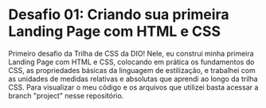 # Desafio 01: Criando sua primeira Landing Page com HTML e CSS

Primeiro desafio da Trilha de CSS da DIO! Nele, eu construi minha primeira Landing Page com HTML e CSS, colocando em prática os fundamentos do CSS,
as propriedades básicas da linguagem de estilização, e trabalhei com as unidades de medidas relativas e absolutas que aprendi ao longo da trilha CSS. 
Para visualizar o meu código e os arquivos que utilizei basta acessar a branch "project" nesse repositório.
